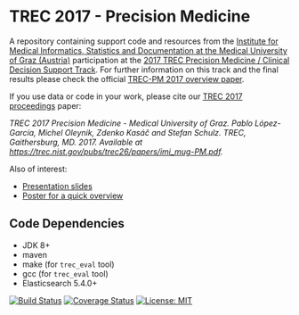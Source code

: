 # TREC 2017 - Precision Medicine

A repository containing support code and resources from the [Institute for Medical Informatics, Statistics and Documentation at the Medical University of Graz (Austria)](https://www.medunigraz.at/imi/en/) participation at the [2017 TREC Precision Medicine / Clinical Decision Support Track](http://trec-cds.appspot.com/2017.html). For further information on this track and the final results please check the official [TREC-PM 2017 overview paper](https://trec.nist.gov/pubs/trec26/papers/Overview-PM.pdf).

If you use data or code in your work, please cite our [TREC 2017 proceedings](https://trec.nist.gov/pubs/trec26/trec2017.html) paper:

*TREC 2017 Precision Medicine - Medical University of Graz. Pablo López-García, Michel Oleynik, Zdenko Kasáč and Stefan Schulz. TREC, Gaithersburg, MD. 2017. Available at https://trec.nist.gov/pubs/trec26/papers/imi_mug-PM.pdf.*

Also of interest:

* [Presentation slides](https://github.com/bst-mug/trec2017/blob/master/docs/presentation.pdf)
* [Poster for a quick overview](https://github.com/bst-mug/trec2017/blob/master/docs/poster.pdf)

## Code Dependencies

- JDK 8+
- maven
- make (for `trec_eval` tool)
- gcc (for `trec_eval` tool)
- Elasticsearch 5.4.0+

[![Build Status](https://travis-ci.org/bst-mug/trec2017.svg?branch=master)](https://travis-ci.org/bst-mug/trec2017)
[![Coverage Status](https://coveralls.io/repos/github/bst-mug/trec2017/badge.svg?branch=master)](https://coveralls.io/github/bst-mug/trec2017?branch=master)
[![License: MIT](https://img.shields.io/badge/License-MIT-yellow.svg)](https://opensource.org/licenses/MIT)
